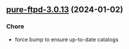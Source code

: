

## [pure-ftpd-3.0.13](https://github.com/truecharts/charts/compare/pure-ftpd-3.0.12...pure-ftpd-3.0.13) (2024-01-02)

### Chore



- force bump to ensure up-to-date catalogs